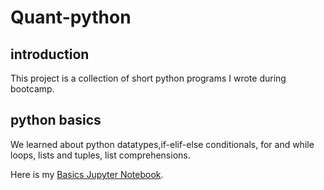 # Quant-python

## introduction
This project is a collection of short python programs I wrote during bootcamp.

## python basics
We learned about python datatypes,if-elif-else conditionals, for and while loops, lists and tuples, list comprehensions.

Here is my [Basics Jupyter Notebook](https://github.com/wangyingzhong/Quant-python/blob/master/python-basics-notebook-empty.ipynb).

